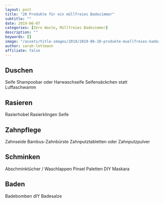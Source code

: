 ```yaml
---
layout: post
title: "20 Produkte für ein müllfreies Badezimmer"
subtitle: ""
date: 2019-06-07
categories: [Zero Waste, Müllfreies Badezimmer]
description: ""
keywords: []
image: "/assets/title-images/2019/2019-06-10-produkte-muellfreies-badezimmer.jpg"
author: sarah-lettmann
affiliate: false
---
```

## Duschen
Seife
Shampoobar oder Harwaschseife
Seifensäckchen statt Luffaschwamm

## Rasieren
Rasierhobel
Rasierklingen
Seife

## Zahnpflege
Zahnseide
Bambus-Zahnbürste
Zahnputztabletten oder Zahnputzpulver

## Schminken
Abschminktücher / Waschlappen
Pinsel
Paletten
DIY Maskara

## Baden
Badebomben
dIY Badesalze
